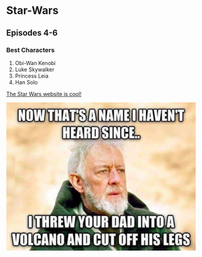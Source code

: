 # Star-Wars

## Episodes 4-6
### Best Characters
1. Obi-Wan Kenobi
2. Luke Skywalker
3. Princess Leia
4. Han Solo

[The Star Wars website is cool!](http://www.starwars.com)

![Obi-Wan Kenobi](https://github.com/joannaortega/Star-Wars/blob/master/Obiiiiiiiiiiii.png)
